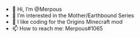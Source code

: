 - 👋 Hi, I’m @Merpous
- 👀 I’m interested in the Mother/Earthbound Series
- 🌱 I like coding for the Origins Minecraft mod
- 📫 How to reach me: Merpous#1065

